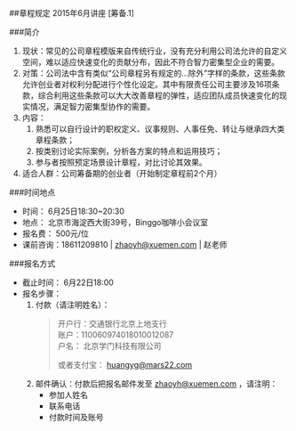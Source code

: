 ##章程规定
2015年6月讲座 [筹备.1]

###简介
1. 现状：常见的公司章程模版来自传统行业，没有充分利用公司法允许的自定义空间，难以适应快速变化的贡献分布，因此不符合智力密集型企业的需要。
2. 对策：公司法中含有类似“公司章程另有规定的…除外”字样的条款，这些条款允许创业者对权利分配进行个性化设定。其中有限责任公司主要涉及16项条款，综合利用这些条款可以大大改善章程的弹性，适应团队成员快速变化的现实情况，满足智力密集型协作的需要。
3. 内容：
	1. 熟悉可以自行设计的职权定义、议事规则、人事任免、转让与继承四大类章程条款；
	2. 按类别讨论实际案例，分析各方案的特点和运用技巧；
	3. 参与者按照预定场景设计章程，对比讨论其效果。
4. 适合人群：公司筹备期的创业者（开始制定章程前2个月）

###时间地点
* 时间： 6月25日18:30~20:30
* 地点： 北京市海淀西大街39号，Binggo咖啡小会议室
* 报名费： 500元/位
* 课前咨询：18611209810 | zhaoyh@xuemen.com | 赵老师

###报名方式
* 截止时间： 6月22日18:00
* 报名步骤： 
	1. 付款（请注明姓名）： 
		> 开户行：交通银行北京上地支行  
		> 账户：110060974018010012087  
		> 户名： 北京学门科技有限公司  
		> 
		> 或者支付宝： huangyg@mars22.com 
	2. 邮件确认：付款后把报名邮件发至 zhaoyh@xuemen.com ，请注明：
		* 参加人姓名
		* 联系电话
		* 付款时间及账号








